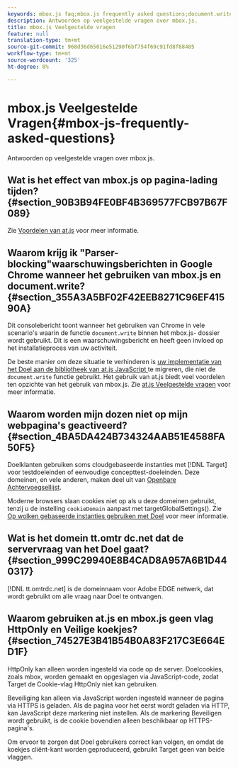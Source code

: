 ```yaml
---
keywords: mbox.js faq;mbox.js frequently asked questions;document.write;tt.omtrdc.net;parser blocking
description: Antwoorden op veelgestelde vragen over mbox.js.
title: mbox.js Veelgestelde vragen
feature: null
translation-type: tm+mt
source-git-commit: 968d36d65016e51290f6bf754f69c91fd8f68405
workflow-type: tm+mt
source-wordcount: '325'
ht-degree: 0%

---
```



# mbox.js Veelgestelde Vragen{#mbox-js-frequently-asked-questions}

Antwoorden op veelgestelde vragen over mbox.js.

## Wat is het effect van mbox.js op pagina-lading tijden? {#section_90B3B94FE0BF4B369577FCB97B67F089}

Zie [Voordelen van at.js](/help/c-implementing-target/c-implementing-target-for-client-side-web/t-mbox-download/c-target-atjs-implementation/target-atjs-implementation.md#benefits) voor meer informatie.

## Waarom krijg ik &quot;Parser-blocking&quot;waarschuwingsberichten in Google Chrome wanneer het gebruiken van mbox.js en document.write? {#section_355A3A5BF02F42EEB8271C96EF41590A}

Dit consolebericht toont wanneer het gebruiken van Chrome in vele scenario&#39;s waarin de functie `document.write` binnen het mbox.js- dossier wordt gebruikt. Dit is een waarschuwingsbericht en heeft geen invloed op het installatieproces van uw activiteit.

De beste manier om deze situatie te verhinderen is [uw implementatie van het Doel aan de bibliotheek van at.js JavaScript ](/help/c-implementing-target/c-implementing-target-for-client-side-web/t-mbox-download/c-target-atjs-implementation/target-migrate-atjs.md#task_DE55DCE9AC2F49728395665DE1B1E6EA) te migreren, die niet de `document.write` functie gebruikt. Het gebruik van at.js biedt veel voordelen ten opzichte van het gebruik van mbox.js. Zie [at.js Veelgestelde vragen](/help/c-implementing-target/c-implementing-target-for-client-side-web/c-target-atjs-faq/target-atjs-faq.md#concept_D6EFE8D84A06476DB5ABD494D7E8C769) voor meer informatie.

## Waarom worden mijn dozen niet op mijn webpagina&#39;s geactiveerd? {#section_4BA5DA424B734324AAB51E4588FA50F5}

Doelklanten gebruiken soms cloudgebaseerde instanties met [!DNL Target] voor testdoeleinden of eenvoudige concepttest-doeleinden. Deze domeinen, en vele anderen, maken deel uit van [Openbare Achtervoegsellijst](https://publicsuffix.org/list/public_suffix_list.dat).

Moderne browsers slaan cookies niet op als u deze domeinen gebruikt, tenzij u de instelling `cookieDomain` aanpast met targetGlobalSettings(). Zie [Op wolken gebaseerde instanties gebruiken met Doel](/help/c-implementing-target/c-implementing-target-for-client-side-web/c-target-debugging-atjs/targeting-using-cloud-based-instances.md#concept_A2077766948F4EA081CE592D8998F566) voor meer informatie.

## Wat is het domein tt.omtr dc.net dat de servervraag van het Doel gaat? {#section_999C29940E8B4CAD8A957A6B1D440317}

[!DNL tt.omtrdc.net] is de domeinnaam voor Adobe EDGE netwerk, dat wordt gebruikt om alle vraag naar Doel te ontvangen.

## Waarom gebruiken at.js en mbox.js geen vlag HttpOnly en Veilige koekjes? {#section_74527E3B41B54B0A83F217C3E664ED1F}

HttpOnly kan alleen worden ingesteld via code op de server. Doelcookies, zoals mbox, worden gemaakt en opgeslagen via JavaScript-code, zodat Target de Cookie-vlag HttpOnly niet kan gebruiken.

Beveiliging kan alleen via JavaScript worden ingesteld wanneer de pagina via HTTPS is geladen. Als de pagina voor het eerst wordt geladen via HTTP, kan JavaScript deze markering niet instellen. Als de markering Beveiligen wordt gebruikt, is de cookie bovendien alleen beschikbaar op HTTPS-pagina&#39;s.

Om ervoor te zorgen dat Doel gebruikers correct kan volgen, en omdat de koekjes cliënt-kant worden geproduceerd, gebruikt Target geen van beide vlaggen.

